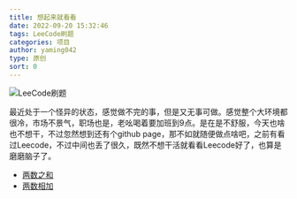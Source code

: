 ```yaml
---
title: 想起来就看看
date: 2022-09-20 15:32:46
tags: LeeCode刷题
categories: 项目
author: yaming042
type: 原创
sort: 0
---
```

![LeeCode刷题](//cache.yaming.me/githubPage/leecode.png)

最近处于一个怪异的状态，感觉做不完的事，但是又无事可做。感觉整个大环境都很冷，市场不景气，职场也是，老吆喝着要加班到9点。是在是不舒服，今天也啥也不想干，不过忽然想到还有个github page，那不如就随便做点啥吧，之前有看过Leecode，不过中间也丢了很久，既然不想干活就看看Leecode好了，也算是磨磨脑子了。

- [两数之和](/20220920/两数之和/)
- [两数相加](/20220921/20220921/)
